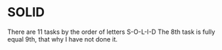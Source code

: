 # SOLID
There are 11 tasks by the order of letters S-O-L-I-D
The 8th task is fully equal 9th, that why I have not done it.
